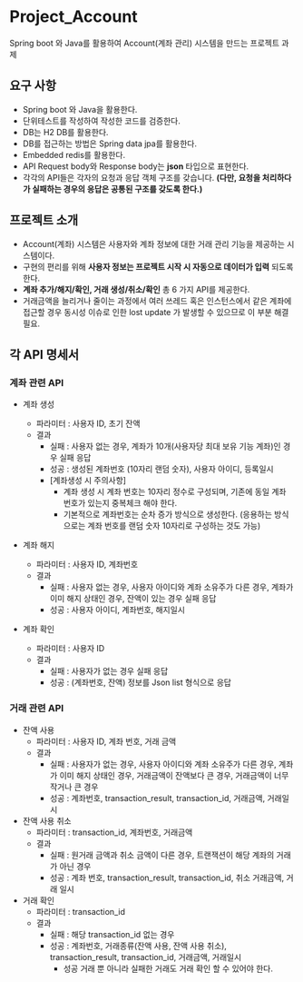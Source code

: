 # Project_Account
Spring boot 와 Java를 활용하여 Account(계좌 관리) 시스템을 만드는 프로젝트 과제



## 요구 사항
* Spring boot 와 Java을 활용한다.
* 단위테스트를 작성하여 작성한 코드를 검증한다.
* DB는 H2 DB를 활용한다.
* DB를 접근하는 방법은 Spring data jpa를 활용한다.
* Embedded redis를 활용한다.
* API Request body와 Response body는 **json** 타입으로 표현한다.
* 각각의 API들은 각자의 요청과 응답 객체 구조를 갖습니다. **(다만, 요청을 처리하다가 실패하는 경우의 응답은 공통된 구조를 갖도록 한다.)**
	
## 프로젝트 소개
* Account(계좌) 시스템은 사용자와 계좌 정보에 대한 거래 관리 기능을 제공하는 시스템이다.
* 구현의 편리를 위해 **사용자 정보는 프로젝트 시작 시 자동으로 데이터가 입력** 되도록 한다.
* **계좌 추가/해지/확인, 거래 생성/취소/확인** 총 6 가지 API를 제공한다.	
* 거래금액을 늘리거나 줄이는 과정에서 여러 쓰레드 혹은 인스턴스에서 같은 계좌에 접근할 경우 동시성 이슈로 인한 lost update 가 발생할 수 있으므로 이 부분 해결 필요.

## 각 API 명세서
### 계좌 관련 API
- 계좌 생성
  - 파라미터 : 사용자 ID, 초기 잔액
  - 결과
    - 실패 : 사용자 없는 경우, 계좌가 10개(사용자당 최대 보유 기능 계좌)인 경우 실패 응답
    - 성공 : 생성된 계좌번호 (10자리 랜덤 숫자), 사용자 아이디, 등록일시
    - [계좌생성 시 주의사항]
      - 계좌 생성 시 계좌 번호는 10자리 정수로 구성되며, 기존에 동일 계좌 번호가 있는지 중복체크 해야 한다.
      - 기본적으로 계좌번호는 순차 증가 방식으로 생성한다. (응용하는 방식으로는 계좌 번호를 랜덤 숫자 10자리로 구성하는 것도 가능)

- 계좌 해지
  - 파라미터 : 사용자 ID, 계좌번호
  - 결과
    - 실패 : 사용자 없는 경우, 사용자 아이디와 계좌 소유주가 다른 경우, 계좌가 이미 해지 상태인 경우, 잔액이 있는 경우 실패 응답
    - 성공 : 사용자 아이디, 계좌번호, 해지일시
    
- 계좌 확인
  - 파라미터 : 사용자 ID
  - 결과
    - 실패 : 사용자가 없는 경우 실패 응답
    - 성공 : (계좌번호, 잔액) 정보를 Json list 형식으로 응답

### 거래 관련 API
- 잔액 사용
  - 파라미터 : 사용자 ID, 계좌 번호, 거래 금액
  - 결과
    - 실패 : 사용자가 없는 경우, 사용자 아이디와 계좌 소유주가 다른 경우, 계좌가 이미 해지 상태인 경우, 거래금액이 잔액보다 큰 경우, 거래금액이 너무 작거나 큰 경우
    - 성공 : 계좌번호, transaction_result, transaction_id, 거래금액, 거래일시
- 잔액 사용 취소
  - 파라미터 : transaction_id, 계좌번호, 거래금액
  - 결과
    - 실패 : 원거래 금액과 취소 금액이 다른 경우, 트랜잭션이 해당 계좌의 거래가 아닌 경우
    - 성공 : 계좌 번호, transaction_result, transaction_id, 취소 거래금액, 거래 일시
- 거래 확인
  - 파라미터 : transaction_id
  - 결과
    - 실패 : 해당 transaction_id 없는 경우
    - 성공 : 계좌번호, 거래종류(잔액 사용, 잔액 사용 취소), transaction_result, transaction_id, 거래금액, 거래일시
      - 성공 거래 뿐 아니라 실패한 거래도 거래 확인 할 수 있어야 한다.
